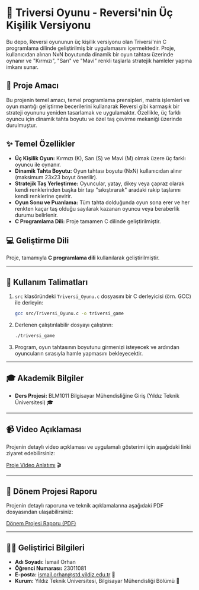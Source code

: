 # 🎲 Triversi Oyunu - Reversi'nin Üç Kişilik Versiyonu

Bu depo, Reversi oyununun üç kişilik versiyonu olan Triversi'nin C programlama dilinde geliştirilmiş bir uygulamasını içermektedir. Proje, kullanıcıdan alınan NxN boyutunda dinamik bir oyun tahtası üzerinde oynanır ve "Kırmızı", "Sarı" ve "Mavi" renkli taşlarla stratejik hamleler yapma imkanı sunar.

## 🎯 Proje Amacı

Bu projenin temel amacı, temel programlama prensipleri, matris işlemleri ve oyun mantığı geliştirme becerilerini kullanarak Reversi gibi karmaşık bir strateji oyununu yeniden tasarlamak ve uygulamaktır. Özellikle, üç farklı oyuncu için dinamik tahta boyutu ve özel taş çevirme mekaniği üzerinde durulmuştur.

## ✨ Temel Özellikler

* **Üç Kişilik Oyun:** Kırmızı (K), Sarı (S) ve Mavi (M) olmak üzere üç farklı oyuncu ile oynanır.
* **Dinamik Tahta Boyutu:** Oyun tahtası boyutu (NxN) kullanıcıdan alınır (maksimum 23x23 boyut önerilir).
* **Stratejik Taş Yerleştirme:** Oyuncular, yatay, dikey veya çapraz olarak kendi renklerinden başka bir taşı "sıkıştırarak" aradaki rakip taşlarını kendi renklerine çevirir.
* **Oyun Sonu ve Puanlama:** Tüm tahta dolduğunda oyun sona erer ve her renkten kaçar taş olduğu sayılarak kazanan oyuncu veya beraberlik durumu belirlenir.
* **C Programlama Dili:** Proje tamamen C dilinde geliştirilmiştir.

## 💻 Geliştirme Dili

Proje, tamamıyla **C programlama dili** kullanılarak geliştirilmiştir.

---


## 🚀 Kullanım Talimatları

1.  `src` klasöründeki `Triversi_Oyunu.c` dosyasını bir C derleyicisi (örn. GCC) ile derleyin:
    ```bash
    gcc src/Triversi_Oyunu.c -o triversi_game
    ```
2.  Derlenen çalıştırılabilir dosyayı çalıştırın:
    ```bash
    ./triversi_game
    ```
3.  Program, oyun tahtasının boyutunu girmenizi isteyecek ve ardından oyuncuların sırasıyla hamle yapmasını bekleyecektir.

---

## 🎓 Akademik Bilgiler

* **Ders Projesi:** BLM1011 Bilgisayar Mühendisliğine Giriş (Yıldız Teknik Üniversitesi) 🎓

---

## 📹 Video Açıklaması

Projenin detaylı video açıklaması ve uygulamalı gösterimi için aşağıdaki linki ziyaret edebilirsiniz:

[Proje Video Anlatımı](https://drive.google.com/file/d/13vtdwHTJiP3Suw3eUBOXKi_i1mX2I48w/view?usp=sharing) 🎬

---

## 📄 Dönem Projesi Raporu

Projenin detaylı raporuna ve teknik açıklamalarına aşağıdaki PDF dosyasından ulaşabilirsiniz:

[Dönem Projesi Raporu (PDF)](docs/Triversi_Game_Raport.pdf)

---

## 🧑‍🎓 Geliştirici Bilgileri

* **Adı Soyadı:** İsmail Orhan
* **Öğrenci Numarası:** 23011081
* **E-posta:** ismail.orhan@std.yildiz.edu.tr 📧
* **Kurum:** Yıldız Teknik Üniversitesi, Bilgisayar Mühendisliği Bölümü 🏢
